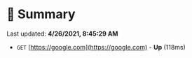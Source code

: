 # 📖 Summary
Last updated: **4/26/2021, 8:45:29 AM**

- `GET` [https://google.com](https://google.com) - **Up** (118ms)

